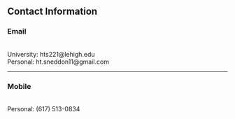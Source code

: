 ## Contact Information
  ### Email
  <br>
  University: hts221@lehigh.edu
  <br>
  Personal: ht.sneddon11@gmail.com
  <br>
  
  ---

  ### Mobile
  <br>
  Personal: (617) 513-0834
